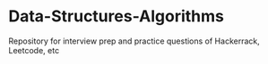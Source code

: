 # Data-Structures-Algorithms
Repository for interview prep and practice questions of Hackerrack, Leetcode, etc
